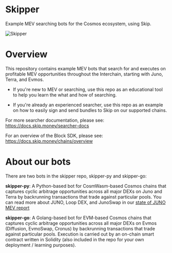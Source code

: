 # Skipper

Example MEV searching bots for the Cosmos ecosystem, using Skip.

![Skipper](skipper-image.jpeg "Shout out Stable Diffusion")

# Overview

This repository contains example MEV bots that search for and executes on
profitable MEV opportunities throughout the Interchain, starting with Juno, Terra, and Evmos.

* If you're new to MEV or searching, use this repo as an educational tool to 
help you learn the what and how of searching. 

* If you're already an experienced searcher, use this repo as an example on how 
to easily sign and send bundles to Skip on our supported chains. 

For more searcher documentation, please see: https://docs.skip.money/searcher-docs

For an overview of the Block SDK, please see: https://docs.skip.money/chains/overview

# About our bots

There are two bots in the skipper repo, skipper-py and skipper-go:

**skipper-py**: A Python-based bot for CosmWasm-based Cosmos chains that captures cyclic arbitrage opportunities across all major DEXs on Juno and Terra by backrunning transactions that trade against particular pools. You can read more about JUNO, Loop DEX, and JunoSwap in our [state of JUNO MEV report](https://medium.com/@skip_protocol/skips-state-of-mev-juno-667a51a17b70)

**skipper-go**: A Golang-based bot for EVM-based Cosmos chains that captures cyclic arbitrage opportunities across all major DEXs on Evmos (Diffusion, EvmoSwap, Cronus) by backrunning transactions that trade against particular pools. Execution is carried out by an on-chain smart contract written in Solidity (also included in the repo for your own deployment / learning purposes).